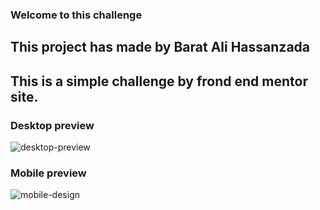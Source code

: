 ### Welcome to this challenge 
## This project has made by Barat Ali Hassanzada  
## This is a simple challenge by frond end mentor site.  

### Desktop preview  
![desktop-preview](https://user-images.githubusercontent.com/83532755/186730072-6a8af1a5-a214-49a4-b923-baba95caafc8.jpg)

### Mobile preview
![mobile-design](https://user-images.githubusercontent.com/83532755/186730085-d15350bf-0e23-43aa-8f0e-ec9d96570cf4.jpg)
